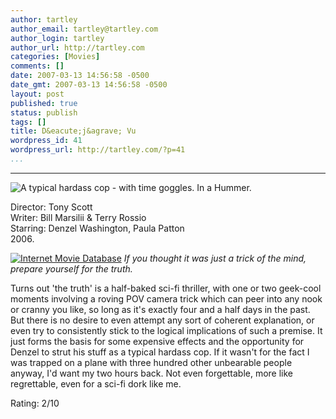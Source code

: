 ```yaml
---
author: tartley
author_email: tartley@tartley.com
author_login: tartley
author_url: http://tartley.com
categories: [Movies]
comments: []
date: 2007-03-13 14:56:58 -0500
date_gmt: 2007-03-13 14:56:58 -0500
layout: post
published: true
status: publish
tags: []
title: D&eacute;j&agrave; Vu
wordpress_id: 41
wordpress_url: http://tartley.com/?p=41
...
```

---

![A typical hardass cop - with time goggles. In a
Hummer.](http://tartley.com/wp-content/uploads/2007/03/deja-vu.jpg)

Director: Tony Scott\
Writer: Bill Marsilii & Terry Rossio\
Starring: Denzel Washington, Paula Patton\
2006.

[![Internet Movie
Database](http://tartley.com/wp-content/uploads/2007/03/imdb.png)](http://www.imdb.com/title/tt0453467/)
*If you thought it was just a trick of the mind, prepare yourself for
the truth.*

Turns out 'the truth' is a half-baked sci-fi thriller, with one or two
geek-cool moments involving a roving POV camera trick which can peer
into any nook or cranny you like, so long as it's exactly four and a
half days in the past. But there is no desire to even attempt any sort
of coherent explanation, or even try to consistently stick to the
logical implications of such a premise. It just forms the basis for some
expensive effects and the opportunity for Denzel to strut his stuff as a
typical hardass cop. If it wasn't for the fact I was trapped on a plane
with three hundred other unbearable people anyway, I'd want my two hours
back. Not even forgettable, more like regrettable, even for a sci-fi
dork like me.

Rating: 2/10

